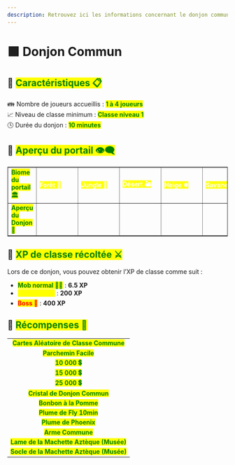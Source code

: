 ```yaml
---
description: Retrouvez ici les informations concernant le donjon commun
---
```


# 🟩 Donjon Commun

## 💠 <mark style="color:green;"> Caractéristiques 📋</mark>

👪 Nombre de joueurs accueillis : <mark style="color:green;">**1 à 4 joueurs**</mark>  
📈 Niveau de classe minimum : <mark style="color:green;">**Classe niveau 1**</mark>  
🕓 Durée du donjon : <mark style="color:green;">**10 minutes**</mark>  

## 💠 <mark style="color:green;"> Aperçu du portail 👁‍🗨</mark>

<table border="1" cellspacing="0" cellpadding="6">
  <tr>
    <td><mark style="color:green;"><strong>Biome du portail 🏛</strong></mark></td>
    <td><mark style="color:white;"><strong>Forêt 🌳</strong></mark></td>
    <td><mark style="color:white;"><strong>Jungle 🦜</strong></mark></td>
    <td><mark style="color:white;"><strong>Désert 🏜</strong></mark></td>
    <td><mark style="color:white;"><strong>Neige ❄</strong></mark></td>
    <td><mark style="color:white;"><strong>Savane 🦏</strong></mark></td>
    <td><mark style="color:white;"><strong>Marais 🐸</strong></mark></td>
    <td><mark style="color:white;"><strong>Messa 🌵</strong></mark></td>
    <td><mark style="color:white;"><strong>Nether 🔥</strong></mark></td>
  </tr>
  <tr>
    <td><mark style="color:green;"><strong>Aperçu du Donjon 📸</strong></mark></td>
    <td><figure><img src="../../.gitbook/assets/Les_Donjons/Portail/Commun/Foret.png" alt=""></figure></td>
    <td><figure><img src="../../.gitbook/assets/Les_Donjons/Portail/Commun/Jungle.png" alt=""></figure></td>
    <td><figure><img src="../../.gitbook/assets/Les_Donjons/Portail/Commun/Desert.png" alt=""></figure></td>
    <td><figure><img src="../../.gitbook/assets/Les_Donjons/Portail/Commun/Neige.png" alt=""></figure></td>
    <td><figure><img src="../../.gitbook/assets/Les_Donjons/Portail/Commun/Savane.png" alt=""></figure></td>
    <td><figure><img src="../../.gitbook/assets/Les_Donjons/Portail/Commun/Marais.png" alt=""></figure></td>
    <td><figure><img src="../../.gitbook/assets/Les_Donjons/Portail/Commun/Messa.png" alt=""></figure></td>
    <td><figure><img src="../../.gitbook/assets/Les_Donjons/Portail/Commun/Nether.png" alt=""></figure></td>
  </tr>
</table>

## 💠 <mark style="color:green;"> XP de classe récoltée ⚔</mark>

Lors de ce donjon, vous pouvez obtenir l’XP de classe comme suit :  

* <mark style="color:green;"><strong>Mob normal 🧟‍♂️</strong></mark> : **6.5 XP**  
* <mark style="color:yellow;"><strong>Mini-boss 👽</strong></mark> : **200 XP**  
* <mark style="color:red;"><strong>Boss 🐉</strong></mark> : **400 XP**

## 💠 <mark style="color:green;">Récompenses 🎁</mark>

|                                                                                          |
|:----------------------------------------------------------------------------------------:|
| <mark style="color:green;"><strong>Cartes Aléatoire de Classe Commune</strong></mark>    |
| <mark style="color:green;"><strong>Parchemin Facile</strong></mark>                      |
| <mark style="color:green;"><strong>10 000 💲</strong></mark>                              |
| <mark style="color:green;"><strong>15 000 💲</strong></mark>                              |
| <mark style="color:green;"><strong>25 000 💲</strong></mark>                              |
| <mark style="color:green;"><strong>Cristal de Donjon Commun</strong></mark>              |
| <mark style="color:green;"><strong>Bonbon à la Pomme</strong></mark>                      |
| <mark style="color:green;"><strong>Plume de Fly 10min</strong></mark>                     |
| <mark style="color:green;"><strong>Plume de Phoenix</strong></mark>                      |
| <mark style="color:green;"><strong>Arme Commune</strong></mark>                           |
| <mark style="color:green;"><strong>Lame de la Machette Aztèque (Musée)</strong></mark>   |
| <mark style="color:green;"><strong>Socle de la Machette Aztèque (Musée)</strong></mark>  |

